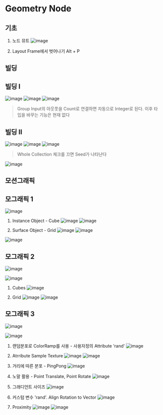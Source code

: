 Geometry Node
==============

기초
----------

1. 노드 뮤트 
![image](https://user-images.githubusercontent.com/30430227/129670865-dd6b7fbe-6573-46c1-8bb1-f3410b4cdcdb.png)

2. Layout Frame에서 벗어나기 Alt + P

빌딩
------
## 빌딩 I
![image](https://user-images.githubusercontent.com/30430227/120792513-9878e180-c570-11eb-8b78-b48a04d11931.png)
![image](https://user-images.githubusercontent.com/30430227/120792541-a464a380-c570-11eb-8505-e1d922b7c409.png)
![image](https://user-images.githubusercontent.com/30430227/120792650-d118bb00-c570-11eb-9d53-68acd800b195.png)
> Group Input의 아웃풋을 Count로 연결하면 자동으로 Integer로 된다. 이후 타입을 바꾸는 기능은 현재 없다


## 빌딩 II
![image](https://user-images.githubusercontent.com/30430227/120794443-366dab80-c573-11eb-9ef0-092446c6dcae.png)
![image](https://user-images.githubusercontent.com/30430227/120794475-408faa00-c573-11eb-9bcd-6faa1be57f94.png)
![image](https://user-images.githubusercontent.com/30430227/120794501-49807b80-c573-11eb-90a7-4e215902f725.png)
> Whole Collection 체크를 끄면 Seed가 나타난다

![image](https://user-images.githubusercontent.com/30430227/120794532-52714d00-c573-11eb-9d61-b45636fccded.png)

모션그래픽
------------
## 모그래픽 1
![image](https://user-images.githubusercontent.com/30430227/121111108-49b99900-c849-11eb-872f-d27f56d69a18.png)

1. Instance Object - Cube
![image](https://user-images.githubusercontent.com/30430227/121111184-6786fe00-c849-11eb-946a-3ae8beb9e979.png)
![image](https://user-images.githubusercontent.com/30430227/121111153-59d17880-c849-11eb-9560-e67972b079c9.png)

2. Surface Object - Grid
![image](https://user-images.githubusercontent.com/30430227/121111326-a026d780-c849-11eb-93b1-d1c53e5e91f8.png)
![image](https://user-images.githubusercontent.com/30430227/121111364-b03eb700-c849-11eb-9290-afbbd52a5cf5.png)

![image](https://user-images.githubusercontent.com/30430227/121111422-ccdaef00-c849-11eb-839b-ddcc0ad71944.png)

## 모그래픽 2
![image](https://user-images.githubusercontent.com/30430227/121120329-509bd800-c858-11eb-932e-1be64a0ea762.png)

![image](https://user-images.githubusercontent.com/30430227/121120356-585b7c80-c858-11eb-9802-7cf9577bd411.png)

1. Cubes
![image](https://user-images.githubusercontent.com/30430227/121120473-922c8300-c858-11eb-9607-f9430e060d17.png)

2. Grid
![image](https://user-images.githubusercontent.com/30430227/121120385-67dac580-c858-11eb-8b90-0daf62a20a61.png)
![image](https://user-images.githubusercontent.com/30430227/121120434-7d4fef80-c858-11eb-9965-f72b283bd167.png)


## 모그래픽 3
![image](https://user-images.githubusercontent.com/30430227/121125743-07e91c80-c862-11eb-997b-70e3d5eb27d7.png)

![image](https://user-images.githubusercontent.com/30430227/121125774-13d4de80-c862-11eb-9015-746e05931344.png)

1. 랜덤분포로 ColorRamp를 사용 - 사용자정의 Attribute 'rand'
![image](https://user-images.githubusercontent.com/30430227/121281191-7dacc100-c912-11eb-90e9-3ac81f1d4f94.png)

2. Atrribute Sample Texture
![image](https://user-images.githubusercontent.com/30430227/121283574-548e2f80-c916-11eb-8be2-49c1da23cc7b.png)
![image](https://user-images.githubusercontent.com/30430227/121283592-5d7f0100-c916-11eb-9be9-6796a9be617d.png)

3. 거리에 따른 분포 - PingPong
![image](https://user-images.githubusercontent.com/30430227/121284942-886a5480-c918-11eb-8144-ad66d27f0ee3.png)


4. 노말 활용 - Point Translate, Point Rotate
![image](https://user-images.githubusercontent.com/30430227/121287676-f7e24300-c91c-11eb-99c4-d9ea86d48f6c.png)

5. 그래디언트 사이즈
![image](https://user-images.githubusercontent.com/30430227/121297817-d89fe180-c92d-11eb-8b6e-f95a8f3a303b.png)

6. 커스텀 변수 'rand'. Align Rotation to Vector
![image](https://user-images.githubusercontent.com/30430227/121326853-e49b9b80-c94d-11eb-9c78-bacbcdec98c1.png)

7. Proximity
![image](https://user-images.githubusercontent.com/30430227/121973862-28acf700-cdb9-11eb-9512-c542f3b48804.png)
![image](https://user-images.githubusercontent.com/30430227/121973887-35c9e600-cdb9-11eb-8b1d-5c9aed516c50.png)


